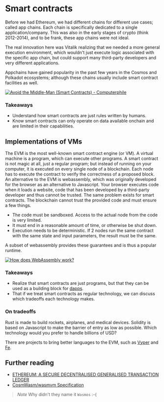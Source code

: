 # Smart contracts

Before we had Ethereum, we had different chains for different use cases; called app chains. Each chain is specifically dedicated to a single application/company. This was also in the early stages of crypto (think 2012-2014), and to be frank, these app chains were not ideal.

The real innovation here was Vitalik realizing that we needed a more general execution environment, which wouldn't just execute logic associated with the specific app chain, but could support many third-party developers and very different applications.

Appchains have gained popularity in the past few years in the Cosmos and Polkadot ecosystems; although these chains usually include smart contract facilities as well.

[![Avoid the Middle-Man (Smart Contracts) - Computerphile](https://img.youtube.com/vi/csS1mZFuNSY/maxresdefault.jpg)](https://youtu.be/csS1mZFuNSY)

### Takeaways

- Understand how smart contracts are just rules written by humans.
- Know smart contracts can only operate on data available onchain and are limited in their capabilities.

## Implementations of VMs

The EVM is the most well-known smart contract engine (or VM). A virtual machine is a program, which can execute other programs. A smart contract is not magic at all, just a regular program; but instead of running on your computer, it is executed on every single node of a blockchain. Each node has to execute the contract to verify the correctness of a proposed block. An alternative to the EVM is webassembly, which was originally developed for the browser as an alternative to Javascript. Your browser executes code when it loads a website, code that has been developed by a third-party developer and thus cannot be trusted. The same problem exists for smart contracts. The blockchain cannot trust the provided code and must ensure a few things.

- The code must be sandboxed. Access to the actual node from the code is very limited.
- It must end in a reasonable amount of time, or otherwise be shut down.
- Execution needs to be deterministic. If 2 nodes run the same contract with the same state and input parameters, the result must be the same.

A subset of webassembly provides these guarantees and is thus a popular runtime.

[![How does WebAssembly work?](https://img.youtube.com/vi/zcADuXro-GQ/maxresdefault.jpg)](https://youtu.be/zcADuXro-GQ)

### Takeaways

- Realize that smart contracts are just programs, but that they can be used as a building block for [dapps](https://www.youtube.com/watch?v=KkZ6iYnSDRw).
- That if we treat smart contracts as regular technology, we can discuss which tradeoffs each technology makes.

### On tradeoffs

Rust is made to build rockets, airplanes, and medical devices. Solidity is based on Javascript to make the barrier of entry as low as possible. Which technology would you prefer to handle billions of USD?

There are projects to bring better languages to the EVM, such as [Vyper](https://vyper.readthedocs.io/en/stable/) and [Fe](https://fe-lang.org/). 

## Further reading

- [ETHEREUM: A SECURE DECENTRALISED GENERALISED TRANSACTION LEDGER](https://ethereum.github.io/yellowpaper/paper.pdf)
- [CosmWasm/wasmvm Specification](https://github.com/CosmWasm/wasmvm/blob/main/spec/Specification.md)

> *Note*
> Why didn't they name it `Wasmos` :-(